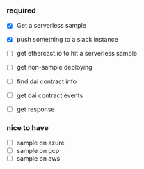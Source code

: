 
### required

- [x] Get a serverless sample
- [x] push something to a slack instance
- [ ] get ethercast.io to hit a serverless sample
- [ ] get non-sample deploying

- [ ] find dai contract info
- [ ] get dai contract events

- [ ] get response 

### nice to have

- [ ] sample on azure
- [ ] sample on gcp
- [ ] sample on aws
